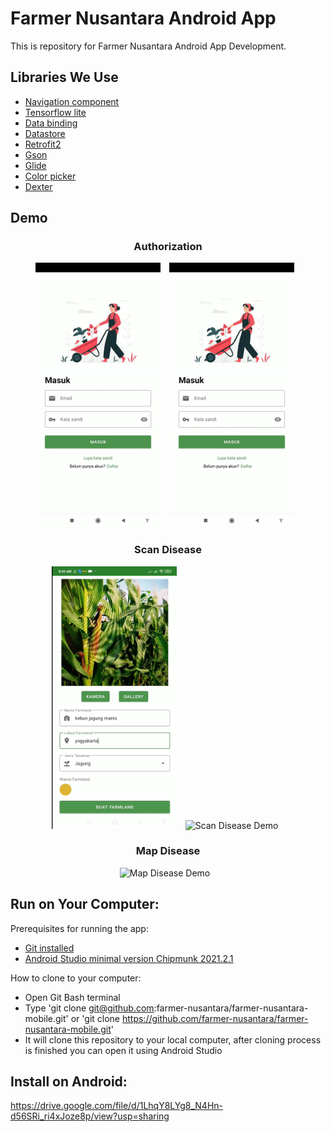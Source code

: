 # Farmer Nusantara Android App

This is repository for Farmer Nusantara Android App Development. 

## Libraries We Use
- [Navigation component](https://developer.android.com/guide/navigation)
- [Tensorflow lite](https://www.tensorflow.org/lite/android)
- [Data binding](https://developer.android.com/topic/libraries/data-binding)
- [Datastore](https://developer.android.com/topic/libraries/architecture/datastore)
- [Retrofit2](https://github.com/square/retrofit)
- [Gson](https://github.com/google/gson)
- [Glide](https://github.com/bumptech/glide)
- [Color picker](https://github.com/yukuku/ambilwarna)
- [Dexter](https://github.com/Karumi/Dexter)

## Demo    
<h3 align="center"> Authorization </h3>
<p align="center">
    <img src="assets/daftar.gif"
        alt="Register Demo"    
        style="margin-right: 10px;"    
        width="200" />
    <img src="assets/masuk.gif"
        alt="Login Demo"    
        style="margin-right: 10px;"    
        width="200" />
</p>

<h3 align="center"> Scan Disease </h3>
<p align="center">
    <img src="assets/create_farmland.png"
        alt="Create Farmland"    
        style="margin-right: 10px;"    
        width="200" />
    <img src="assets/scan.gif"
        alt="Scan Disease Demo"    
        style="margin-right: 10px;"    
        width="200" />
</p>

<h3 align="center"> Map Disease </h3>
<p align="center">
    <img src="assets/map.gif"
        alt="Map Disease Demo"    
        style="margin-right: 10px;"    
        width="200" />
</p>

## Run on Your Computer: 
Prerequisites for running the app:
- [Git installed](https://git-scm.com/downloads)
- [Android Studio minimal version Chipmunk 2021.2.1](https://developer.android.com/studio/archive?hl=en)

How to clone to your computer:
- Open Git Bash terminal
- Type 'git clone git@github.com:farmer-nusantara/farmer-nusantara-mobile.git' or 'git clone https://github.com/farmer-nusantara/farmer-nusantara-mobile.git'
- It will clone this repository to your local computer, after cloning process is finished you can open it using Android Studio

## Install on Android: 
https://drive.google.com/file/d/1LhqY8LYg8_N4Hn-d56SRi_ri4xJoze8p/view?usp=sharing
